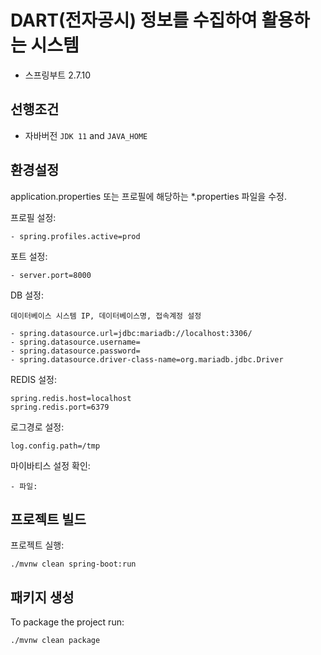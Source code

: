 DART(전자공시) 정보를 수집하여 활용하는 시스템
======================================

- 스프링부트 2.7.10

선행조건
-------------

- 자바버전 `JDK 11` and `JAVA_HOME`

환경설정
-------------

application.properties 또는 프로필에 해당하는 *.properties 파일을 수정.

프로필 설정:

    - spring.profiles.active=prod

포트 설정:

    - server.port=8000

DB 설정:
    
    데이터베이스 시스템 IP, 데이터베이스명, 접속계정 설정

    - spring.datasource.url=jdbc:mariadb://localhost:3306/
    - spring.datasource.username=
    - spring.datasource.password=
    - spring.datasource.driver-class-name=org.mariadb.jdbc.Driver

REDIS 설정:

    spring.redis.host=localhost
    spring.redis.port=6379

로그경로 설정:

    log.config.path=/tmp

마이바티스 설정 확인:
    
    - 파일: 

프로젝트 빌드
--------------------

프로젝트 실행:

    ./mvnw clean spring-boot:run

패키지 생성
-----------------------

To package the project run:

    ./mvnw clean package
